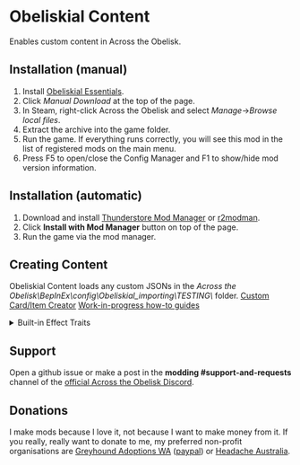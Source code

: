 
# Obeliskial Content

Enables custom content in Across the Obelisk.

## Installation (manual)

1. Install [Obeliskial Essentials](https://across-the-obelisk.thunderstore.io/package/meds/Obeliskial_Essentials/).
2. Click _Manual Download_ at the top of the page.
3. In Steam, right-click Across the Obelisk and select _Manage_->_Browse local files_.
4. Extract the archive into the game folder. 
5. Run the game. If everything runs correctly, you will see this mod in the list of registered mods on the main menu.
6. Press F5 to open/close the Config Manager and F1 to show/hide mod version information.

## Installation (automatic)

1. Download and install [Thunderstore Mod Manager](https://www.overwolf.com/app/Thunderstore-Thunderstore_Mod_Manager) or [r2modman](https://across-the-obelisk.thunderstore.io/package/ebkr/r2modman/).
2. Click **Install with Mod Manager** button on top of the page.
3. Run the game via the mod manager.

## Creating Content

Obeliskial Content loads any custom JSONs in the _Across the Obelisk\\BepInEx\\config\\Obeliskial\_importing\\TESTING\\_ folder.
[Custom Card/Item Creator](https://code.secretsisters.gay/AtO_Custom)
[Work-in-progress how-to guides](https://code.secretsisters.gay/AtO_How_To)

<details>
<summary>Built-in Effect Traits</summary>

|ID|Effect|
|--|--|
|binksfleetfeet|Fast on all heroes can stack and cannot be dispelled unless specified.|
|binksgottagofast|Fast on this hero increases piercing damage by 3 per stack and cannot be dispelled unless specified.|
|binkssharpshooter|At the start of your turn, gain 1 Sharp.|
|binksrangedspecialist|When you play a Ranged Attack, reduce the cost of all Ranged Attacks in your hand by 1 until discarded. (2 times/turn)|
|binkssmoothoperator|At the start of your turn, discover 5 random Skills from any class and choose 1 to add to your hand (cost 0).|
|charlsdruidicduality|When you play a Healer card, reduce the cost of the highest cost Mage card in your hand by 1 until discarded. When you play a Mage card, reduce the cost of the highest cost Healer card in your hand by 1 until discarded. (3 times/turn)|
|charlspacemaker|At the start of your turn, gain 1 Regeneration and suffer 1 Spark.|
|charlslifeinsurance|When you play a Defense, reduce the cost of the highest cost Healing Spell in your hand by 1 until discarded. When you play a Healing Spell, reduce the cost of the highest cost Defense in your hand by 1 until discarded. (3 times/turn)|
|dgolemmagnuswelltrained|At the start of each round gain 6 Block and 1 Powerful.|
|hanshekcrepuscular|At the end of each turn, apply 1 Dark to each combatant for each unique curse it has.|
|hanshekdarkdesigns|When you play a Shadow Spell, reduce the cost of the highest cost Shadow Spell in your hand by 3 until discarded (2 times/turn)|
|hanshekunwillingsacrifice|At the start of your turn, add 1 _Unwilling Sacrifice_ to your hand.|
|hanshekvengeance|When damaged, apply 1 Dark and Purge 1 aura from all monsters (1 time/turn)|
|randomalityzealotry|Zeal on this hero increases all damage done by 1.5% per Burn charge and can stack.|
|tulataunting|Taunt on this hero can stack.|
</details>

## Support

Open a github issue or make a post in the **modding #support-and-requests** channel of the [official Across the Obelisk Discord](https://discord.gg/across-the-obelisk-679706811108163701).

## Donations

I make mods because I love it, not because I want to make money from it. If you really, really want to donate to me, my preferred non-profit organisations are [Greyhound Adoptions WA](https://greyhoundadoptionswa.com.au/donation/) ([paypal](https://www.paypal.com/donate?token=m8DwEGGEH0FFsS6PS-5p4MX9_5g8_ocMMrNFjaELN-xcG6Ok-KCFabu5xtB-57QBiOM7QLSuKVUepvL_)) or [Headache Australia](https://headacheaustralia.org.au/donate/).